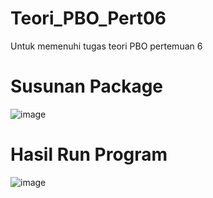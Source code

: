 # Teori_PBO_Pert06
Untuk memenuhi tugas teori PBO pertemuan 6

# Susunan Package
![image](https://github.com/Faathir81/Teori_PBO_Pert06/assets/145968943/faa433b5-c7d7-45ce-ac3b-2e99c2224501)

# Hasil Run Program
![image](https://github.com/Faathir81/Teori_PBO_Pert06/assets/145968943/b32c1353-5fe9-4571-8768-8806a602b77a)
